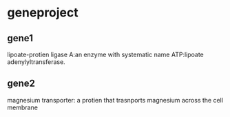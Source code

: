 # geneproject

## gene1
lipoate-protien ligase A:an enzyme with systematic name ATP:lipoate adenylyltransferase.

## gene2
magnesium transporter: a protien that trasnports magnesium across the cell membrane
